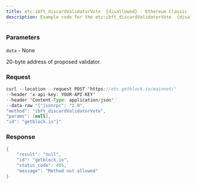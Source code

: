 ```yaml
---
title: etc:ibft_discardValidatorVote  {disallowed} - Ethereum Classic
description: Example code for the etc:ibft_discardValidatorVote  {disallowed} json-rpc method. Сomplete guide on how to use etc:ibft_discardValidatorVote  {disallowed} json-rpc in GetBlock.io Web3 documentation.
---
```


### Parameters


`data` - None

20-byte address of proposed validator.

### Request

``` java
curl --location --request POST 'https://etc.getblock.io/mainnet/' 
--header 'x-api-key: YOUR-API-KEY' 
--header 'Content-Type: application/json' 
--data-raw '{"jsonrpc": "2.0",
"method": "ibft_discardValidatorVote",
"params": [null],
"id": "getblock.io"}'
```

###  Response

``` java
{
    "result": "null",
    "id": "getblock.io",
    "status_code": 405,
    "message": "Method not allowed"
}
```

